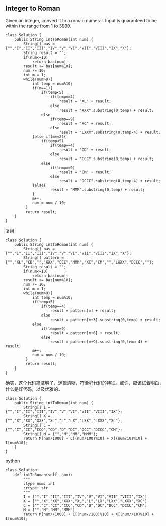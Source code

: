 ## Integer to Roman

Given an integer, convert it to a roman numeral.
Input is guaranteed to be within the range from 1 to 3999.

	class Solution {
	    public String intToRoman(int num) {
	        String[] bas = {"","I","II","III","IV","V","VI","VII","VIII","IX","X"};
	        String result = "";
	        if(num<=10)
	            return bas[num];
	        result += bas[num%10];
	        num /= 10;
	        int m = 1;
	        while(num>0){
	            int temp = num%10;
	            if(m==1){
	                if(temp<5)
	                    if(temp==4)
	                        result = "XL" + result;
	                    else
	                        result = "XXX".substring(0,temp) + result;
	                else
	                    if(temp==9)
	                        result = "XC" + result;
	                    else
	                        result = "LXXX".substring(0,temp-4) + result;
	            }else if(m==2){
	                if(temp<5)
	                    if(temp==4)
	                        result = "CD" + result;
	                    else
	                        result = "CCC".substring(0,temp) + result;
	                else
	                    if(temp==9)
	                        result = "CM" + result;
	                    else
	                        result = "DCCC".substring(0,temp-4) + result;
	            }else{
	                    result = "MMM".substring(0,temp) + result;
	            }  
	            m++;
	            num = num / 10;
	         }
	         return result;
	    }
	}

复用

	class Solution {
	    public String intToRoman(int num) {
	        String[] bas = {"","I","II","III","IV","V","VI","VII","VIII","IX","X"};
	        String[] pattern = {"","XL","CD","","XXX","CCC","MMM","XC","CM","","LXXX","DCCC",""};
	        String result = "";
	        if(num<=10)
	            return bas[num];
	        result += bas[num%10];
	        num /= 10;
	        int m = 1;
	        while(num>0){
	            int temp = num%10;
	            if(temp<5)
	                if(temp==4)
	                    result = pattern[m] + result;
	                else
	                    result = pattern[m+3].substring(0,temp) + result;
	            else
	                if(temp==9)
	                    result = pattern[m+6] + result;
	                else
	                    result = pattern[m+9].substring(0,temp-4) + result;
	            m++;
	            num = num / 10;
	         }
	         return result;
	    }
	}

确实，这个代码简洁明了，逻辑清晰，符合好代码的特征。或许，应该试着明白，什么是好代码，以及优雅的。

	class Solution {
	    public String intToRoman(int num) {
	        String[] I = {"","I","II","III","IV","V","VI","VII","VIII","IX"};
	        String[] X = {"","X","XX","XXX","XL","L","LX","LXX","LXXX","XC"};
	        String[] C = {"","C","CC","CCC","CD","D","DC","DCC","DCCC","CM"};
	        String[] M = {"","M","MM","MMM"};
	        return M[num/1000] + C[(num/100)%10] + X[(num/10)%10] + I[num%10];
	    }
	}

python

	class Solution:
	    def intToRoman(self, num):
	        """
	        :type num: int
	        :rtype: str
	        """
	        I = ["","I","II","III","IV","V","VI","VII","VIII","IX"]
	        X = ["","X","XX","XXX","XL","L","LX","LXX","LXXX","XC"]
	        C = ["","C","CC","CCC","CD","D","DC","DCC","DCCC","CM"]
	        M = ["","M","MM","MMM"]
	        return M[num//1000] + C[(num//100)%10] + X[(num//10)%10] + I[num%10];
